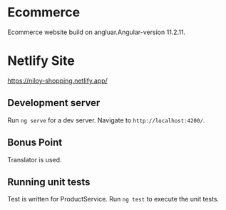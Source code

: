 # Ecommerce

Ecommerce website build on angluar.Angular-version 11.2.11.

# Netlify Site
https://niloy-shopping.netlify.app/

## Development server

Run `ng serve` for a dev server. Navigate to `http://localhost:4200/`.

## Bonus Point

Translator is used.

## Running unit tests

Test is written for ProductService.
Run `ng test` to execute the unit tests.

